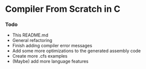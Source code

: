 # Compiler From Scratch in C
### Todo
- This README.md
- General refactoring
- Finish adding compiler error messages
- Add some more optimizations to the generated assembly code
- Create more .cfs examples
- (Maybe) add more language features

